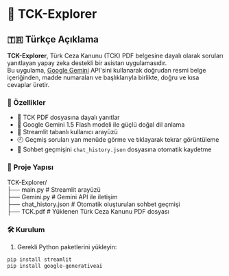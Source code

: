# 📘 TCK-Explorer

## 🇹🇷 Türkçe Açıklama

**TCK-Explorer**, Türk Ceza Kanunu (TCK) PDF belgesine dayalı olarak soruları yanıtlayan yapay zeka destekli bir asistan uygulamasıdır.  
Bu uygulama, [Google Gemini](https://ai.google.dev/) API'sini kullanarak doğrudan resmi belge içeriğinden, madde numaraları ve başlıklarıyla birlikte, doğru ve kısa cevaplar üretir.

### 🚀 Özellikler

- 📄 TCK PDF dosyasına dayalı yanıtlar
- 🧠 Google Gemini 1.5 Flash modeli ile güçlü doğal dil anlama
- 💬 Streamlit tabanlı kullanıcı arayüzü
- 🕘 Geçmiş soruları yan menüde görme ve tıklayarak tekrar görüntüleme
- 💾 Sohbet geçmişini `chat_history.json` dosyasına otomatik kaydetme


### 📁 Proje Yapısı
TCK-Explorer/ <br/>
├── main.py               # Streamlit arayüzü <br/>
├── Gemini.py             # Gemini API ile iletişim <br/>
├── chat_history.json     # Otomatik oluşturulan sohbet geçmişi <br/>
├── TCK.pdf               # Yüklenen Türk Ceza Kanunu PDF dosyası <br/>

### 🛠️ Kurulum

1. Gerekli Python paketlerini yükleyin:

```bash
pip install streamlit
pip install google-generativeai


